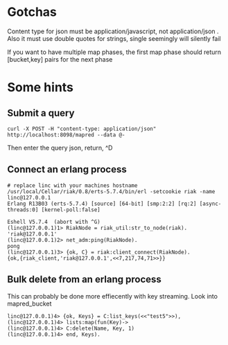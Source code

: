 # Gotchas

Content type for json must be application/javascript, not application/json . Also it must use double quotes for strings, single seemingly will silently fail

If you want to have multiple map phases, the first map phase should return [bucket,key] pairs for the next phase

# Some hints

## Submit a query

    curl -X POST -H "content-type: application/json" http://localhost:8098/mapred --data @-

Then enter the query json, return, ^D

## Connect an erlang process

    # replace linc with your machines hostname
    /usr/local/Cellar/riak/0.8/erts-5.7.4/bin/erl -setcookie riak -name linc@127.0.0.1
    Erlang R13B03 (erts-5.7.4) [source] [64-bit] [smp:2:2] [rq:2] [async-threads:0] [kernel-poll:false]

    Eshell V5.7.4  (abort with ^G)
    (linc@127.0.0.1)1> RiakNode = riak_util:str_to_node(riak).
    'riak@127.0.0.1'
    (linc@127.0.0.1)2> net_adm:ping(RiakNode).
    pong
    (linc@127.0.0.1)3> {ok, C} = riak:client_connect(RiakNode).
    {ok,{riak_client,'riak@127.0.0.1',<<7,217,74,71>>}}

## Bulk delete from an erlang process

This can probably be done more effiecently with key streaming. Look into mapred_bucket

    linc@127.0.0.1)4> {ok, Keys} = C:list_keys(<<"test5">>),
    (linc@127.0.0.1)4> lists:map(fun(Key)->
    (linc@127.0.0.1)4> C:delete(Name, Key, 1)
    (linc@127.0.0.1)4> end, Keys).
    
